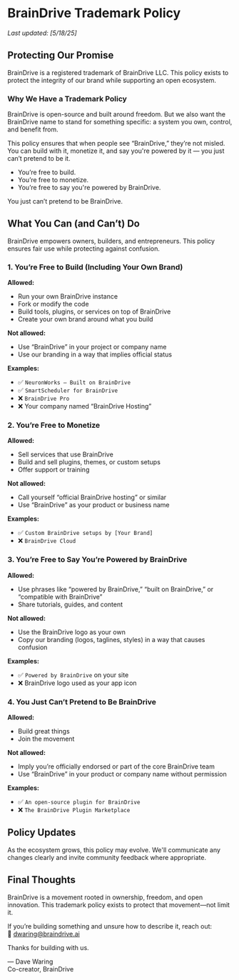 # BrainDrive Trademark Policy

_Last updated: [5/18/25]_

## Protecting Our Promise

BrainDrive is a registered trademark of BrainDrive LLC. This policy exists to protect the integrity of our brand while supporting an open ecosystem.

### Why We Have a Trademark Policy

BrainDrive is open-source and built around freedom. But we also want the BrainDrive name to stand for something specific: a system you own, control, and benefit from.

This policy ensures that when people see “BrainDrive,” they’re not misled. You can build with it, monetize it, and say you're powered by it — you just can’t pretend to be it.

- You’re free to build.
- You’re free to monetize.
- You’re free to say you're powered by BrainDrive.

You just can’t pretend to be BrainDrive.

## What You Can (and Can’t) Do

BrainDrive empowers owners, builders, and entrepreneurs. This policy ensures fair use while protecting against confusion.

### 1. You’re Free to Build (Including Your Own Brand)

**Allowed:**
- Run your own BrainDrive instance
- Fork or modify the code
- Build tools, plugins, or services on top of BrainDrive
- Create your own brand around what you build

**Not allowed:**
- Use “BrainDrive” in your project or company name
- Use our branding in a way that implies official status

**Examples:**
- ✅ `NeuronWorks – Built on BrainDrive`
- ✅ `SmartScheduler for BrainDrive`
- ❌ `BrainDrive Pro`
- ❌ Your company named “BrainDrive Hosting”

### 2. You’re Free to Monetize

**Allowed:**
- Sell services that use BrainDrive
- Build and sell plugins, themes, or custom setups
- Offer support or training

**Not allowed:**
- Call yourself “official BrainDrive hosting” or similar
- Use “BrainDrive” as your product or business name

**Examples:**
- ✅ `Custom BrainDrive setups by [Your Brand]`
- ❌ `BrainDrive Cloud`

### 3. You’re Free to Say You’re Powered by BrainDrive

**Allowed:**
- Use phrases like “powered by BrainDrive,” “built on BrainDrive,” or “compatible with BrainDrive”
- Share tutorials, guides, and content

**Not allowed:**
- Use the BrainDrive logo as your own
- Copy our branding (logos, taglines, styles) in a way that causes confusion

**Examples:**
- ✅ `Powered by BrainDrive` on your site
- ❌ BrainDrive logo used as your app icon

### 4. You Just Can’t Pretend to Be BrainDrive

**Allowed:**
- Build great things
- Join the movement

**Not allowed:**
- Imply you’re officially endorsed or part of the core BrainDrive team
- Use “BrainDrive” in your product or company name without permission

**Examples:**
- ✅ `An open-source plugin for BrainDrive`
- ❌ `The BrainDrive Plugin Marketplace`

## Policy Updates

As the ecosystem grows, this policy may evolve. We'll communicate any changes clearly and invite community feedback where appropriate.

## Final Thoughts

BrainDrive is a movement rooted in ownership, freedom, and open innovation. This trademark policy exists to protect that movement—not limit it.

If you’re building something and unsure how to describe it, reach out:  
📧 [dwaring@braindrive.ai](mailto:dwaring@braindrive.ai)

Thanks for building with us.

— Dave Waring  
Co-creator, BrainDrive
